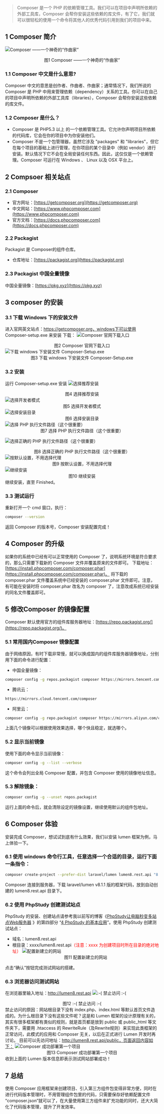 > Composer 是一个 PHP 的依赖管理工具。我们可以在项目中声明所依赖的外部工具库，Composer 会帮你安装这些依赖的库文件，有了它，我们就可以很轻松的使用一个命令将其他人的优秀代码引用到我们的项目中来。
## 1 Composer 简介
![Composer ——一个神奇的“作曲家”](_static/Composer的安装、镜像配置及试用-01.png)<center>图1  Composer ——一个神奇的“作曲家”</center>
### 1.1 Composer 中文是什么意思?
Composer 中文的意思是创作者、作曲者、作曲家；通常情况下，我们所说的 Composer 是 PHP 中用来管理依赖（dependency）关系的工具。你可以在自己的项目中声明所依赖的外部工具库（libraries），Composer 会帮你安装这些依赖的库文件。
### 1.2 Composer 是什么？
- Composer 是 PHP5.3 以上 的一个依赖管理工具。它允许你声明项目所依赖的代码库，它会在你的项目中为你安装他们。
- Composer 不是一个包管理器，虽然它涉及 "packages" 和 "libraries"，但它在每个项目的基础上进行管理，在你项目的某个目录中（例如 vendor）进行安装。默认情况下它不会在全局安装任何东西。因此，这仅仅是一个依赖管理。Composer 可运行在 Windows 、 Linux 以及 OSX 平台上。
## 2 Compsoer 相关站点
### 2.1 Composer
- 官方网址：[https://getcomposer.org](https://getcomposer.org)
- 中文网站：[https://www.phpcomposer.com](https://www.phpcomposer.com)
- 官方文档：[https://docs.phpcomposer.com](https://docs.phpcomposer.com)
### 2.2 Packagist
Packagist 是 Composer的组件仓库。
- 仓库地址：[https://packagist.org](https://packagist.org)
### 2.3 Packagist 中国全量镜像
中国全量镜像：[https://pkg.xyz](https://pkg.xyz)
## 3 composer 的安装
### 3.1 下载 Windows 下的安装文件
进入官网英文站点：https://getcomposer.org，windows下可以使用 Composer-setup.exe 来安装
下载：
![Composer 官网下载入口](_static/Composer的安装、镜像配置及试用-02.png)<center>图2  Composer 官网下载入口</center>
![下载 windows 下安装文件 Composer-Setup.exe](_static/Composer的安装、镜像配置及试用-03.png)<center>图3  下载 windows 下安装文件 Composer-Setup.exe</center>
### 3.2 安装
运行 Composer-setup.exe 安装
![选择推荐安装](_static/Composer的安装、镜像配置及试用-04.png)<center>图4  选择推荐安装</center>
![选择开发者模式](_static/Composer的安装、镜像配置及试用-05.png)<center>图5  选择开发者模式</center>
![选择安装目录](_static/Composer的安装、镜像配置及试用-06.png)<center>图6  选择安装目录</center>
![选择 PHP 执行文件路径（这个很重要）](_static/Composer的安装、镜像配置及试用-07.png)<center>图7  选择 PHP 执行文件路径（这个很重要）</center>

![ 选择正确的 PHP 执行文件路径（这个很重要）](_static/Composer的安装、镜像配置及试用-08.png)<center>图8  选择正确的 PHP 执行文件路径（这个很重要）</center>
![按默认设置，不用选择代理](_static/Composer的安装、镜像配置及试用-09.png)<center>图9  按默认设置，不用选择代理</center>
![继续安装](_static/Composer的安装、镜像配置及试用-10.png)<center>图10  继续安装</center>
继续安装，直至 Finished。
### 3.3 测试运行
重新打开一个 cmd 窗口，执行：
```bash
composer --version
```
返回 Composer 的版本号，Composer 安装配置完成！
## 4 Composer 的升级
如果你的系统中已经有可以正常使用的 Composer 了，说明系统环境是符合要求的，那么只需要下载新的 Composer 文件并覆盖原来的文件即可。
下载地址：[https://install.phpcomposer.com/composer.phar](https://install.phpcomposer.com/composer.phar)。
将下载的 composer.phar 文件覆盖系统中已经安装的 composer.phar 文件即可。注意，有可能在安装时将 composer.phar 改名为 composer 了，注意改成系统已经安装的同名文件覆盖即可。
## 5 修改Composer 的镜像配置
Composer 默认使用官方的组件库服务器地址：[https://repo.packagist.org/](https://repo.packagist.org/)。
### 5.1 常用国内Composer 镜像配置
由于网络原因，有时下载非常慢，就可以换成国内的组件库服务器镜像地址，分别用下面的命令进行配置：
- 中国全量镜像：
```bash
composer config -g repos.packagist composer https://mirrors.tencent.com/composer
```
- 腾讯云：
```bash
https://mirrors.cloud.tencent.com/composer
```
- 阿里云：
```bash
composer config -g repo.packagist composer https://mirrors.aliyun.com/composer/
```
上面几个镜像可以根据使用效果选择，哪个快且稳定，就选哪个。
### 5.2 显示当前镜像
使用下面的命令显示当前镜像：
```bash
composer config -g --list --verbose
```
这个命令会列出全局 Composer 配置，并包含 Composer 使用的镜像地址信息。
### 5.3 解除镜象：
```bash
composer config -g --unset repos.packagist
```
运行上面的命令后，就会清除设定的镜像设置，继续使用默认的组件包地址。
## 6 Composer 体验
安装完成 Composer，想试试到底有什么效果，我们以安装 lumen 框架为例，马上体验一下。
### 6.1 使用 windows 命令行工具，任意选择一个合适的目录，运行下面一条指令：
```bash
composer create-project --prefer-dist laravel/lumen lumen8.rest.api "8.1.1"
```
Composer 连接到服务器，下载 laravel/lumen v8.1.1 版的框架代码，放到自动创建的 lumen8.rest.api 目录下。
### 6.2 使用 PhpStudy 创建测试站点
PhpStudy 的安装、创建站点请参考我以前写的博客《[PhpStudy让电脑秒变多站点Web服务器](https://blog.csdn.net/weixin_42398461/article/details/136746775) 》的第四部分 “[4 PhpStudy 的基本应用](https://blog.csdn.net/weixin_42398461/article/details/136746775#t3)”。使用 PhpStudy 创建测试站点：
- 域名：lumen8.rest.api
- 根目录：xxxx/lumen8.rest.api<font color="red">（注意：xxxx 为创建项目时所在目录的绝对地址）</font>
![配置新建立的网站](_static/Composer的安装、镜像配置及试用-11.png)<center>图11  配置新建立的网站</center>

点击“确认”按钮完成测试网站的搭建。
### 6.3 浏览器访问测试网站
在浏览器里输入地址：http://lumen8.rest.api
![:-( 禁止访问 :-(](_static/Composer的安装、镜像配置及试用-12.png)<center>图12 :-( 禁止访问 :-(</center>
禁止访问的原因：网站根目录下没有 index.php、index.html 等默认首页文件造成的。为什么根目录下没有这些文件呢？这是和 Lumen 框架的设计原理有关的，其实有很多框架都有类似的规则，就是首页都是放到 public 或 public_html 等文件夹下，需要用 .htaccess 的 RewriteRule（及Rewrite规则）来实现此类框架的正常访问，此模式的应用和 Composer 无关，以后在正式进行 Lumen 开发时再讨论。
目前可以先访问地址：http://lumen8.rest.api/public，页面返回内容如下：
![Composer 成功部署第一个项目](_static/Composer的安装、镜像配置及试用-13.png)<center>图13   Composer 成功部署第一个项目</center>
收到上面的 Lumen 版本信息即表示测试网站部署成功！
## 7 总结
使用 Composer 应用框架来创建项目、引入第三方组件包变得非常方便，同时在进行代码版本管理时，不用管理组件包里的代码，只需要保存好依赖配置文件 “composer.json”就可以了，在大量使用第三方组件来扩充功能的同时，还大大简化了代码版本管理，提升了开发效率。 

